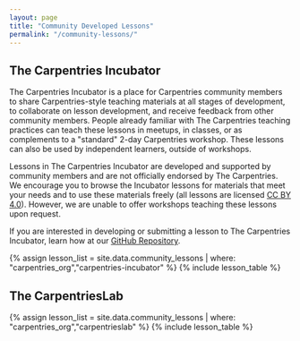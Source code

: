 ```yaml
---
layout: page
title: "Community Developed Lessons"
permalink: "/community-lessons/"
---
```



## The Carpentries Incubator

The Carpentries Incubator is a place for Carpentries community members to share Carpentries-style teaching materials at all stages of 
development, to collaborate on lesson development, and receive feedback from other community members. 
People already familiar with The Carpentries teaching practices can teach 
these lessons in meetups, in classes, or as complements to a "standard" 2-day Carpentries workshop. These lessons can also be used by 
independent learners, outside of workshops.

Lessons in The Carpentries Incubator are developed and supported by community members and are not officially endorsed by The Carpentries. 
We encourage you to browse the Incubator lessons for materials that meet your needs and to use these materials freely (all lessons are 
licensed [CC BY 4.0](https://creativecommons.org/licenses/by/4.0/)). However, we are unable to offer workshops teaching these lessons upon
request.

If you are interested in developing or submitting a lesson to The Carpentries Incubator, learn how at our [GitHub Repository](https://github.com/carpentries-incubator/proposals#readme).


{% assign lesson_list = site.data.community_lessons | where: "carpentries_org","carpentries-incubator" %}
{% include lesson_table %}


## The CarpentriesLab

{% assign lesson_list = site.data.community_lessons | where: "carpentries_org","carpentrieslab" %}
{% include lesson_table %}

